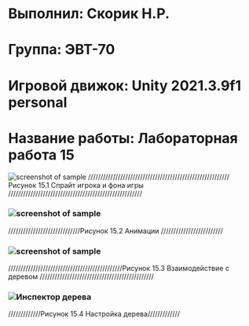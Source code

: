 # Выполнил: Скорик Н.Р.
# Группа: ЭВТ-70
# Игровой движок: Unity 2021.3.9f1 personal
# Название работы: Лабораторная работа 15
![screenshot of sample](https://user-images.githubusercontent.com/32439405/204850229-179375cb-25e4-4b6f-a9cb-730e927686b5.png)
///////////////////////////////////////////////////////// Рисунок 15.1 Спрайт игрока и фона игры //////////////////////////////////////////////////////
### ![screenshot of sample](https://user-images.githubusercontent.com/32439405/204860762-38fc24fc-46bc-49de-906c-8e5fa2fbc157.png)
/////////////////////////////Рисунок 15.2 Анимации /////////////////////////
### ![screenshot of sample](https://user-images.githubusercontent.com/32439405/204862166-b60e196c-fa20-4666-9677-f8e1b0b44220.png)
//////////////////////////////////////////////Рисунок 15.3 Взаимодействие с деревом //////////////////////////////////////////////
### ![Инспектор дерева](https://user-images.githubusercontent.com/32439405/204865774-5cfb2422-e57d-41dd-87b2-db3fb087af02.png)
/////////////Рисунок 15.4 Настройка дерева/////////////
